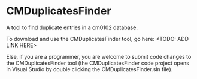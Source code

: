 # CMDuplicatesFinder
A tool to find duplicate entries in a cm0102 database.

To download and use the CMDuplicatesFinder tool, go here: <TODO: ADD LINK HERE>

Else, if you are a programmer, you are welcome to submit code changes to the CMDuplicatesFinder tool (the CMDuplicatesFinder code project opens in Visual Studio by double clicking the CMDuplicatesFinder.sln file).
